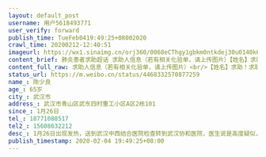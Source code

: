 ```yaml
---
layout: default_post
username: 用户5618493771
user_verify: forward
publish_time: TueFeb0419:49:25+08002020
crawl_time: 20200212-12:40:51
imageurl: https://wx1.sinaimg.cn/orj360/0068eCThgy1gbkm0ntkdej30u0140k61.jpg,https://wx2.sinaimg.cn/orj360/0068eCThgy1gbkm0oltncj30u014014x.jpg
content_brief: 肺炎患者求助超话 求助人信息（若有相关化验单，请上传图片）【姓名】求助！求助！求助！朋友家人，真人真事，求转发！【姓名】陈少良【年龄】65岁【所在城市】武汉市【所在小区、社区】武汉市青山区武东四村重工小区A区2栋101【患病时间】1月26日【联系方式】18771088517【其他紧急联系 ...全文
content_full_raw: 求助人信息（若有相关化验单，请上传图片）<br/>【姓名】求助！求助！求助！<br/>朋友家人，真人真事，求转发！<br/>【姓名】陈少良<br/>【年龄】65岁<br/>【所在城市】武汉市<br/>【所在小区、社区】武汉市青山区武东四村重工小区A区2栋101<br/>【患病时间】1月26日<br/>【联系方式】18771088517<br/>【其他紧急联系人】15608632212<br/>【病情描述】1月26日出现发热，送到武汉中西结合医院检查转到武汉协和医院，医生说是高度疑似，人满为患让我们居家隔离治疗，持续发热越来越严重期间打针也没有好转，有慢性病糖尿病，有吸烟史，打针病情没有好转，2月2日找了很多关系终于做核酸检测，但是结果一直没出来，2月3号晚上已经卧床不起，大小便不能自理，打了各种求救电话，包括120，拉了几个医院，没有床位，又拉了回来，人更是折腾的不行，妈妈跟老公作为密切接触者，也没有隔离，重点是妈妈也连续发热8天，老公今天开始发热，呼吸不畅。我跟1岁的宝宝与他们分开隔离，自己照顾宝宝，也害怕自己被感染，那宝宝就没人管了，求让我们有个地方呆，不做传染源武汉·武汉市[/cp]
status_url: https://m.weibo.cn/status/4468332570877259
name_: 陈少良
age_: 65岁
city_: 武汉市
address_: 武汉市青山区武东四村重工小区A区2栋101
since_: 1月26日
tel_: 18771088517
tel2_: 15608632212
desc_: 1月26日出现发热，送到武汉中西结合医院检查转到武汉协和医院，医生说是高度疑似，人满为患让我们居家隔离治疗，持续发热越来越严重期间打针也没有好转，有慢性病糖尿病，有吸烟史，打针病情没有好转，2月2日找了很多关系终于做核酸检测，但是结果一直没出来，2月3号晚上已经卧床不起，大小便不能自理，打了各种求救电话，包括120，拉了几个医院，没有床位，又拉了回来，人更是折腾的不行，妈妈跟老公作为密切接触者，也没有隔离，重点是妈妈也连续发热8天，老公今天开始发热，呼吸不畅。我跟1岁的宝宝与他们分开隔离，自己照顾宝宝，也害怕自己被感染，那宝宝就没人管了，求让我们有个地方呆，不做传染源武汉·武汉市[/cp]
publish_timestamp: 2020-02-04 19:49:25+08:00
---
```

